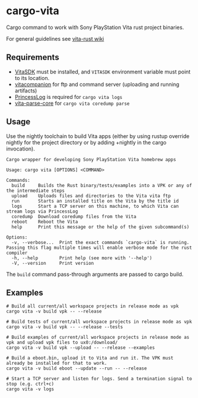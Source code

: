 # cargo-vita

Cargo command to work with Sony PlayStation Vita rust project binaries.

For general guidelines see [vita-rust wiki](https://github.com/vita-rust/std-newlib/wiki)

## Requirements

- [VitaSDK](https://vitasdk.org/) must be installed, and `VITASDK` environment variable must point to its location.
- [vitacompanion](https://github.com/devnoname120/vitacompanion) for ftp and command server (uploading and running artifacts)
- [PrincessLog](https://github.com/CelesteBlue-dev/PSVita-RE-tools/tree/master/PrincessLog/build) is required for `cargo vita logs`
- [vita-parse-core](https://github.com/xyzz/vita-parse-core) for `cargo vita coredump parse`

## Usage

Use the nightly toolchain to build Vita apps (either by using rustup override nightly for the project directory or by adding +nightly in the cargo invocation).


```
Cargo wrapper for developing Sony PlayStation Vita homebrew apps

Usage: cargo vita [OPTIONS] <COMMAND>

Commands:
  build     Builds the Rust binary/tests/examples into a VPK or any of the intermediate steps
  upload    Uploads files and directories to the Vita vita ftp
  run       Starts an installed title on the Vita by the title id
  logs      Start a TCP server on this machine, to which Vita can stream logs via PrincessLog
  coredump  Download coredump files from the Vita
  reboot    Reboot the Vita
  help      Print this message or the help of the given subcommand(s)

Options:
  -v, --verbose...  Print the exact commands `cargo-vita` is running. Passing this flag multiple times will enable verbose mode for the rust compiler
  -h, --help        Print help (see more with '--help')
  -V, --version     Print version
```

The `build` command pass-through arguments are passed to cargo build.


## Examples

```
# Build all current/all workspace projects in release mode as vpk
cargo vita -v build vpk -- --release

# Build tests of current/all workspace projects in release mode as vpk
cargo vita -v build vpk -- --release --tests

# Build examples of current/all workspace projects in release mode as vpk and upload vpk files to ux0:/download/
cargo vita -v build vpk --upload -- --release --examples

# Build a eboot.bin, upload it to Vita and run it. The VPK must already be installed for that to work.
cargo vita -v build eboot --update --run -- --release

# Start a TCP server and listen for logs. Send a termination signal to stop (e.g. ctrl+c)
cargo vita -v logs
```
